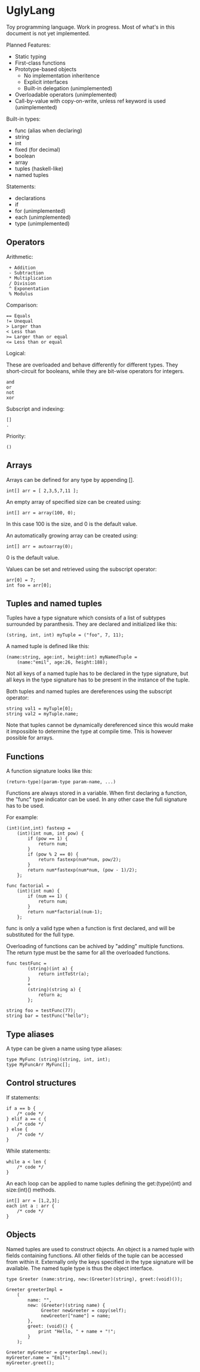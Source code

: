 UglyLang
========

Toy programming language. Work in progress. Most of what's in this document is
not yet implemented.

Planned Features:

 * Static typing
 * First-class functions
 * Prototype-based objects
   * No implementation inheritence
   * Explicit interfaces
   * Built-in delegation (unimplemented)
 * Overloadable operators (unimplemented)
 * Call-by-value with copy-on-write, unless ref keyword is used (unimplemented)

Built-in types:

 * func (alias when declaring)
 * string
 * int
 * fixed (for decimal)
 * boolean
 * array
 * tuples (haskell-like)
 * named tuples

Statements:

 * declarations
 * if
 * for (unimplemented)
 * each (unimplemented)
 * type (unimplemented)

Operators
---------

Arithmetic:

     + Addition
     - Subtraction
     * Multiplication
     / Division
     ^ Exponentation
     % Modulus

Comparison:

    == Equals
    != Unequal
    > Larger than
    < Less than
    >= Larger than or equal
    <= Less than or equal

Logical:

These are overloaded and behave differently for different types. They
short-circuit for booleans, while they are bit-wise operators for integers.

    and
    or
    not
    xor

Subscript and indexing:

    []
    .

Priority:

    ()

Arrays
------

Arrays can be defined for any type by appending [].

    int[] arr = [ 2,3,5,7,11 ];

An empty array of specified size can be created using:

    int[] arr = array(100, 0);

In this case 100 is the size, and 0 is the default value.

An automatically growing array can be created using:

    int[] arr = autoarray(0);

0 is the default value.

Values can be set and retrieved using the subscript operator:

    arr[0] = 7;
    int foo = arr[0];

Tuples and named tuples
-----------------------

Tuples have a type signature which consists of a list of subtypes surrounded
by paranthesis. They are declared and initialized like this:

    (string, int, int) myTuple = ("foo", 7, 11);

A named tuple is defined like this:

    (name:string, age:int, height:int) myNamedTuple =
        (name:"emil", age:26, height:188);

Not all keys of a named tuple has to be declared in the type signature, but all
keys in the type signature has to be present in the instance of the tuple.

Both tuples and named tuples are dereferences using the subscript operator:

    string val1 = myTuple[0];
    string val2 = myTuple.name;

Note that tuples cannot be dynamically dereferenced since this would make it
impossible to determine the type at compile time. This is however possible for
arrays.

Functions
---------

A function signature looks like this:

    (return-type)(param-type param-name, ...)

Functions are always stored in a variable. When first declaring a function, the
"func" type indicator can be used. In any other case the full signature has
to be used.

For example:

    (int)(int,int) fastexp =
        (int)(int num, int pow) {
            if (pow == 1) {
                return num;
            }
            if (pow % 2 == 0) {
                return fastexp(num*num, pow/2);
            }
            return num*fastexp(num*num, (pow - 1)/2);
        };

    func factorial =
        (int)(int num) {
            if (num == 1) {
                return num;
            }
            return num*factorial(num-1);
        };

func is only a valid type when a function is first declared, and will be
substituted for the full type.

Overloading of functions can be achived by "adding" multiple functions. The 
return type must be the same for all the overloaded functions.

    func testFunc =
            (string)(int a) {
                return intToStr(a);
            } 
            +
            (string)(string a) {
                return a;
            };

    string foo = testFunc(77);
    string bar = testFunc("hello");

Type aliases
------------

A type can be given a name using type aliases:

    type MyFunc (string)(string, int, int);
    type MyFuncArr MyFunc[];

Control structures
------------------

If statements:

    if a == b {
        /* code */
    } elif a == c {
        /* code */
    } else {
        /* code */
    }

While statements:

    while a < len {
        /* code */
    }

An each loop can be applied to name tuples defining the get:(type)(int) and
size:(int)() methods.

    int[] arr = [1,2,3];
    each int a : arr {
        /* code */
    }

Objects
-------

Named tuples are used to construct objects. An object is a named tuple with
fields containing functions. All other fields of the tuple can be accessed from
within it. Externally only the keys specified in the type signature will be
available. The named tuple type is thus the object interface.

    type Greeter (name:string, new:(Greeter)(string), greet:(void)());

    Greeter greeterImpl =
        (
            name: "",
            new: (Greeter)(string name) {
                 Greeter newGreeter = copy(self);
                 newGreeter["name"] = name;
            },
            greet: (void)() {
                print "Hello, " + name + "!";
            }
        );

    Greeter myGreeter = greeterImpl.new();
    myGreeter.name = "Emil";
    myGreeter.greet();
